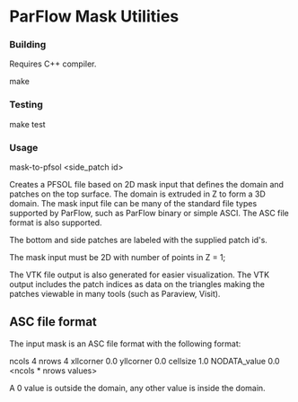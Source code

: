 # ParFlow Mask Utilities

### Building

Requires C++ compiler.

make

### Testing

make test

### Usage

mask-to-pfsol <mask input filename> <VTK output filename> <PFSOL output filename> <bottom patch id> <side_patch id>

Creates a PFSOL file based on 2D mask input that defines the domain
and patches on the top surface.  The domain is extruded in Z to form a
3D domain.  The mask input file can be many of the standard file types
supported by ParFlow, such as ParFlow binary or simple ASCI. The ASC
file format is also supported.

The bottom and side patches are labeled with the supplied patch id's.

The mask input must be 2D with number of points in Z = 1;

The VTK file output is also generated for easier visualization.  The
VTK output includes the patch indices as data on the triangles making
the patches viewable in many tools (such as Paraview, Visit).

## ASC file format

The input mask is an ASC file format with the following format:

ncols        4
nrows        4
xllcorner    0.0
yllcorner    0.0
cellsize     1.0
NODATA_value  0.0
<ncols * nrows values>

A 0 value is outside the domain, any other value is inside the domain.







